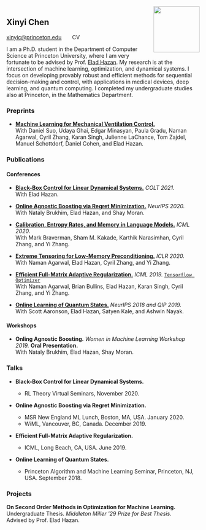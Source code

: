<img src="/assets/photo_1.jpg" width="120" align="right"/>

## Xinyi Chen
xinyic@princeton.edu &nbsp; &nbsp; &nbsp; CV

I am a Ph.D. student in the Department of Computer Science at Princeton University, where I am very fortunate to be advised by Prof. [Elad Hazan](https://www.cs.princeton.edu/~ehazan/). My research is at the intersection of machine learning, optimization, and dynamical systems. I focus on developing provably robust and efficient methods for sequential decision-making and control, with applications in medical devices, deep learning, and quantum computing. I completed my undergraduate studies also at Princeton, in the Mathematics Department.

### Preprints
- [**Machine Learning for Mechanical Ventilation Control.**](https://arxiv.org/abs/2102.06779)  
With Daniel Suo, Udaya Ghai, Edgar Minasyan, Paula Gradu, Naman Agarwal, Cyril Zhang, Karan Singh, Julienne LaChance, Tom Zajdel, Manuel Schottdorf, Daniel Cohen, and Elad Hazan.

### Publications
#### Conferences 
- [**Black-Box Control for Linear Dynamical Systems.**](https://arxiv.org/abs/2007.06650) *COLT 2021.*  
With Elad Hazan.

- [**Online Agnostic Boosting via Regret Minimization.**](https://arxiv.org/abs/2003.01150) *NeurIPS 2020.*       
With Nataly Brukhim, Elad Hazan, and Shay Moran.

- [**Calibration, Entropy Rates, and Memory in Language Models.**](https://arxiv.org/abs/1906.05664) *ICML 2020.*       
With Mark Braverman, Sham M. Kakade, Karthik Narasimhan, Cyril Zhang, and Yi Zhang.

- [**Extreme Tensoring for Low-Memory Preconditioning.**](https://arxiv.org/abs/1902.04620) *ICLR 2020.*  
With Naman Agarwal, Elad Hazan, Cyril Zhang, and Yi Zhang.

- [**Efficient Full-Matrix Adaptive Regularization.**](https://arxiv.org/abs/1806.02958) *ICML 2019.* [`Tensorflow Optimizer`](https://www.tensorflow.org/api_docs/python/tf/contrib/opt/GGTOptimizer)  
With Naman Agarwal, Brian Bullins, Elad Hazan, Karan Singh, Cyril Zhang, and Yi Zhang.

- [**Online Learning of Quantum States.**](https://arxiv.org/abs/1802.09025) *NeurIPS 2018 and QIP 2019.*  
With Scott Aaronson, Elad Hazan, Satyen Kale, and Ashwin Nayak.

#### Workshops
- **Onling Agnostic Boosting.** *Women in Machine Learning Workshop 2019.* **Oral Presentation.**       
With Nataly Brukhim, Elad Hazan, Shay Moran.

### Talks
* **Black-Box Control for Linear Dynamical Systems.**
    * RL Theory Virtual Seminars, November 2020.
    
* **Online Agnostic Boosting via Regret Minimization.**
    * MSR New England ML Lunch, Boston, MA, USA. January 2020.
    * WiML, Vancouver, BC, Canada. December 2019.

* **Efficient Full-Matrix Adaptive Regularization.**
    * ICML, Long Beach, CA, USA. June 2019.
  
* **Online Learning of Quantum States.**
    * Princeton Algorithm and Machine Learning Seminar, Princeton, NJ, USA. September 2018.


### Projects
**On Second Order Methods in Optimization for Machine Learning.** Undergraduate Thesis. _Middleton Miller '29 Prize for Best Thesis._  
Advised by Prof. Elad Hazan.
